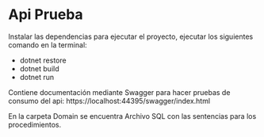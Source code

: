 # Api Prueba

Instalar las dependencias para ejecutar el proyecto, ejecutar los siguientes comando en la terminal:

- dotnet restore
- dotnet build
- dotnet run

Contiene documentación mediante Swagger para hacer pruebas de consumo del api: https://localhost:44395/swagger/index.html

En la carpeta Domain se encuentra Archivo SQL con las sentencias para los procedimientos.
